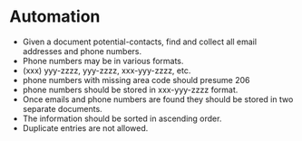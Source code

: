 # Automation

- Given a document potential-contacts, find and collect all email addresses and phone numbers.
- Phone numbers may be in various formats.
- (xxx) yyy-zzzz, yyy-zzzz, xxx-yyy-zzzz, etc.
- phone numbers with missing area code should presume 206
- phone numbers should be stored in xxx-yyy-zzzz format.
- Once emails and phone numbers are found they should be stored in two separate documents.
- The information should be sorted in ascending order.
- Duplicate entries are not allowed.